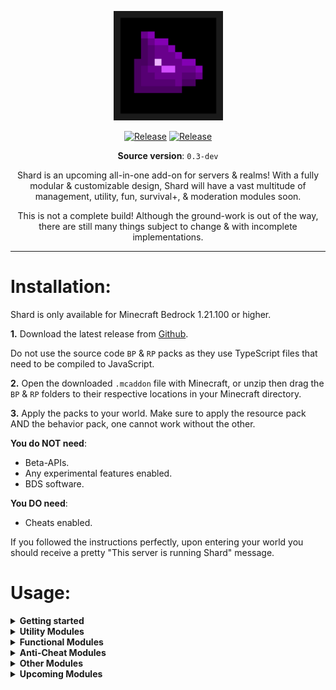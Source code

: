 <div align="middle">

<img src="https://github.com/phosxd/MC-Shard/blob/0.2/BP/pack_icon.png?raw=true" height=175 align=""></img>

[![Release](https://img.shields.io/github/v/release/phosxd/mc-shard)](https://github.com/phosxd/mc-shard/releases)
[![Release](https://img.shields.io/badge/Join_us!-gray?style=flat&logo=discord)](https://dsc.gg/mc-shard)

**Source version**: `0.3-dev`

Shard is an upcoming all-in-one add-on for servers & realms! With a fully modular & customizable design, Shard will have a vast multitude of management, utility, fun, survival+, & moderation modules soon.

This is not a complete build! Although the ground-work is out of the way, there are still many things subject to change & with incomplete implementations.

</div>

---

# Installation:
Shard is only available for Minecraft Bedrock 1.21.100 or higher.

**1.** Download the latest release from [Github](https://github.com/phosxd/mc-shard/releases).

Do not use the source code `BP` & `RP` packs as they use TypeScript files that need to be compiled to JavaScript.

**2.** Open the downloaded `.mcaddon` file with Minecraft, or unzip then drag the `BP` & `RP` folders to their respective locations in your Minecraft directory.

**3.** Apply the packs to your world. Make sure to apply the resource pack AND the behavior pack, one cannot work without the other.

**You do NOT need**:
- Beta-APIs.
- Any experimental features enabled.
- BDS software.

**You DO need**:
- Cheats enabled.

If you followed the instructions perfectly, upon entering your world you should receive a pretty "This server is running Shard" message.

# Usage:

<details>
<summary><b>Getting started</b></summary>

To get started, type `/sh:` in chat (but do not send) to view auto-completes for every command for every Shard module.

You can configure modules by using the `/module <module>` command. Disabling a module will disable all it's commands & events. You can also configure settings for individual commands.

There are plenty of features to play around with & so many more to come! If you need any help, join the Discord & we will try our best.

</details>

<details>
<summary><b>Utility Modules</b></summary>

## `core`:
Provides essential functionality for the add-on. Cannot be disabled.

**Settings:**
- `Send welcome message?`

**Commands:**
- `/discord`: Get the Discord invite. Link can be changed in command's settings.
- `/chain`: Run 2 commands in sequence.
- `/condition`: Run command if condition returns trye.
- `/repeat`: Repeat a command.
- `/eval`: Run code with variable formatting. Intended for developer use only.
- `/hc.load`: Load hard-copy data.
- `/hc.print.entity`: Print an entity as a hard-copy. Some components, & entity variants are not copied.
- `/module`: Configure a module.
- `/module.data.print`: Print module data.
- `/module.data.load`: Load custom module data.
- `/shard`: Shard info.
- `/shardmemory`: Shard memory info.


## `util`:
Provides various useful & handy commands. Not finished, more commands will be added.
Some commands may also be removed from this module & re-implemented in other modules.

**Upcoming Commands:**
- `/lore`: Add lore text to an item.
- `/signtext`: Replace the text of a sign.
- `/cloneentity`: Clone an entity with all it's properties.
- `/qcopy`: Save the targeted block.
- `/qpaste`: Load the saved block.
- `/qrotate`: Rotate the targeted block.

**Commands:**
- `/c, /s, /a, /sp`: Change user's game-mode. Quicker than `/gamemode`.
- `/pushchat`: Pushes all previous chat messages off-screen.
- `/suicide`: Kill's the user. Useful if stuck.
- `/despawn`: Remove entities without death animations & without dropping loot/XP. Cannot use on players.
- `/heal`: Heals all health.
- `/eat`: Replenishes all hunger bars.
- `/setslot`: Set the selected hotbar slot.
- `/up`: Teleport up with a platform.
- `/thru`: Teleport through a wall 3 blocks or less thick.
- `/drain`: Remove liquid blocks in a radius.
- `/push`: Pushes an entity towards the location. Cannot be applied to items. May be unreliable when applied to players.
- `/enflame`: Set entities on fire. Enflame with 0 time to remove fire.
- `/freeze`: Freezes an entity so it cannot move or turn. Freeze with 0 time to unfreeze.
- `/explode`: Create an explosion.
- `/repair`: Repair the item in your hand.
- `/dupe`: Duplicate the item in your hand.
- `/rename`: Rename entities or held items.
- `/inventory`: Manage player or global inventories.
- `/inventory.list`: List all saved inventories.

## `display`:
Provides tools for interacting with display entities for holographic text & bossbars.

**Commands:**
- `/adddisplay`: Summon a new display entity.

</details>

<details>
<summary><b>Functional Modules</b></summary>

## `tracker`:
Provides entity statistics & current entity state tracking. Data is stored in scoreboards, or "sh.st" tags. Tracker tags must be applied to entities you want to track.

**Upcoming Features:**
- `/stats`: Command to view stats of an entity.

**Scoreboards:**
- `sh.tk.timePlayed.tt`: Time played in total ticks.
- `sh.tk.timePlayed.t`: Time played in ticks.
- `sh.tk.timePlayed.s`: Time played in seconds.
- `sh.tk.timePlayed.m`: Time played in minutes.
- `sh.tk.timePlayed.h`: Time played in hours.
- `sh.tk.timePlayed.d`: Time played in days.
- `sh.tk.playerJoins`: Player join count.
- `sh.tk.playerDeaths`: Player death count.
- `sh.tk.holdingSlot`: Slot index the player is holding.
- `sh.tk.health`: Entity health.

**Trackers:**
- `sh.tk.timePlayed`
- `sh.tk.playerJoins`
- `sh.tk.playerDeaths`
- `sh.tk.holdingSlot`
- `sh.tk.health`
- `sh.tk.mobileState`

**States:**
- `sh.st.is[Jumping,Sneaking,Sprinting,Swimming,Falling,Flying,Gliding,Climbing,Sleeping,Emoting]`

## `clutter`:
Removes large groups of entities.

**Settings:**
- `Group radius`: Radius size of entity groups.
- `Count threshold`: Amount of entities that need to be in a group to be removed.
- `Countdown`: Countdown before entities are removed.
- `Countdown text`: Countdown text displayed at entity groups.
- `Exclude named?`: Excludes all named entities.
- `Include items?`: Include all items & xp orbs.
- `Include projectiles?`: Include entities like arrow, snowball, ender pearl, & wind charge.
- `Include passive mobs?`: Include entities like cow, pig, sheep, & chicken.
- `Include hostile mobs?`: Include mobs like zombie, creeper, skeleton, & spider.

## `blacklist`:
Removes blacklisted items from normal players.

**Commands:**
- `/blacklist`: Manage the blacklist.
- `/blacklistpreset`: Load a blacklist preset.

## `border`:
Provides border tools. This is mostly unfinished as there is only 1 style & no support for non-inverted borders yet.

**Upcoming Features:**
- `More Border Styles`
- `Border Message`: In `border` module settings you will be able to set the message that the player sees when colliding with a border.

**Commands:**
- `/addborder`: Add a new border. Set inverted for world border.
- `/removeborder`: Remove a border.
- `/listborders`: List all borders.

## `region`:
Provides regions to edit world mutability & player abilities. Can also run commands on region events.

**Events:**
- `Tick` / `Entity Tick`
- `Entity Enter` / `Entity Exit`
- `Player Place Block`
- `Player Break Block`
- `Player Interact With Block`
- `Player Use Item`
- `Player Drop Item`
- `Explosion`

**Commands:**
- `/addregion`: Add a new region.
- `/removeregion`: Remove a region.
- `/editregion`: Edit a region.
- `/listregions`: List all regions.

## `event`:
Run advanced commands on world events.

**Events:**
- `playerPlaceBlock`
- `playerBreakBlock`
- `playerInteractWithBlock`
- `playerInteractWithEntity`
- `playerUseItem`
- `playerDropItem`
- `playerSpawn`
- `entityDie`
- `explosion`
- `buttonPush`

**Upcoming Events:**
- `playerStartSprint` / `playerStopSprint`
- `playerStartJump` / `playerStopJump`
- `playerStartSneak` / `playerStopSneak`

**Commands:**
- `/addevent`: Add a new event.
- `/removeevent`: Remove an event.
- `/editevent`: Edit an event.
- `/listevents`: List all events.
- `/eventvariables`: List all variables for an event. For advanced users.

</details>

<details>
<summary><b>Anti-Cheat Modules</b></summary>

## `antixray`:
Prevents Xray from finding valueable ores.

**Settings:**
- `Spoof Distance`
- `Spoof Interval`

**Commands:**
- `/antixray.forcespoof`: Force spoof all ores in volume.
- `/antixray.unspoof`: Unspoof all ores in volume.
- `/antixray.wipespoofs`: Unspoof all ores in the world. At least 1 ticking-area slot must be available!

</details>

<details>
<summary><b>Other Modules</b></summary>

## `draw`:
Provides tools for rendering shapes in the world using particles.

**Commands:**
- `/drawcuboid`: Renders a cuboid for the targets. "options" expects valid JSON, see "/sh:drawoptions" for option list.
- `/drawoptions`: List all drawing options.

</details>

<details>
<summary><b>Upcoming Modules</b></summary>

Join the Discord to see more potential modules. There are plently more modules that I have not listed here or on the Discord because either I am not sure I want to make it, or it may only be possible with Beta-APIs.
- `sidebar`: Manages the right sidebar visible to all players. Includes commands for editing & modifying it.
- `capitator`: Quickly mine trees & ores. Would work with durability, silk touch, & fortune.

</details>
